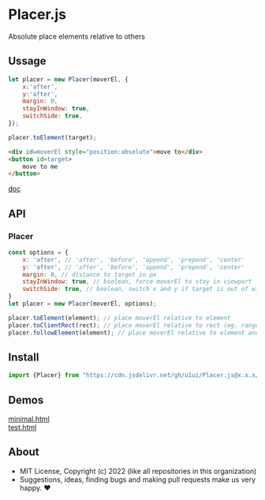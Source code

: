 # Placer.js
Absolute place elements relative to others

## Ussage

```js
let placer = new Placer(moverEl, {
    x:'after',
    y:'after',
    margin: 0,
    stayInWindow: true,
    switchSide: true,
});

placer.toElement(target);
```

```html
<div id=moverEl style="position:absolute">move to</div>
<button id=target>
    move to me
</button>
```

[doc](https://doc.deno.land/https://cdn.jsdelivr.net/gh/u1ui/Placer.js@x/Placer.js)

## API

### Placer

```js
const options = {
    x: 'after', // 'after', 'before', 'append', 'prepend', 'center'
    y: 'after', // 'after', 'before', 'append', 'prepend', 'center'
    margin: 0, // distance to target in px
    stayInWindow: true, // boolean, force moverEl to stay in viewport
    switchSide: true, // boolean, switch x and y if target is out of window
}
let placer = new Placer(moverEl, options);

placer.toElement(element); // place moverEl relative to element
placer.toClientRect(rect); // place moverEl relative to rect (eg. range.getBoundingClientRect())
placer.followElement(element); // place moverEl relative to element and follow it

```

## Install

```js
import {Placer} from "https://cdn.jsdelivr.net/gh/u1ui/Placer.js@x.x.x/Placer.min.js"
```

## Demos

[minimal.html](http://gcdn.li/u1ui/Placer.js@main/tests/minimal.html)  
[test.html](http://gcdn.li/u1ui/Placer.js@main/tests/test.html)  

## About

- MIT License, Copyright (c) 2022 <u1> (like all repositories in this organization) <br>
- Suggestions, ideas, finding bugs and making pull requests make us very happy. ♥

